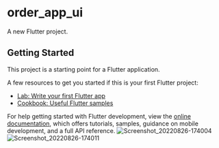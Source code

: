# order_app_ui

A new Flutter project.

## Getting Started

This project is a starting point for a Flutter application.

A few resources to get you started if this is your first Flutter project:

- [Lab: Write your first Flutter app](https://docs.flutter.dev/get-started/codelab)
- [Cookbook: Useful Flutter samples](https://docs.flutter.dev/cookbook)

For help getting started with Flutter development, view the
[online documentation](https://docs.flutter.dev/), which offers tutorials,
samples, guidance on mobile development, and a full API reference.
![Screenshot_20220826-174004](https://user-images.githubusercontent.com/71889823/186930253-633dec7a-fcf3-4ebb-b5de-0483b445a930.jpg)
![Screenshot_20220826-174011](https://user-images.githubusercontent.com/71889823/186930258-836db4d4-bd75-4e99-96e2-b15eb3c506c9.jpg)
